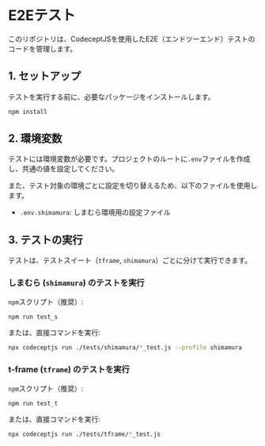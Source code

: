 # E2Eテスト

このリポジトリは、CodeceptJSを使用したE2E（エンドツーエンド）テストのコードを管理します。

## 1. セットアップ

テストを実行する前に、必要なパッケージをインストールします。

```bash
npm install
```

## 2. 環境変数

テストには環境変数が必要です。プロジェクトのルートに`.env`ファイルを作成し、共通の値を設定してください。

また、テスト対象の環境ごとに設定を切り替えるため、以下のファイルを使用します。

-   `.env.shimamura`: しまむら環境用の設定ファイル

## 3. テストの実行

テストは、テストスイート（`tframe`, `shimamura`）ごとに分けて実行できます。

### しまむら (`shimamura`) のテストを実行

`npm`スクリプト（推奨）:
```bash
npm run test_s
```

または、直接コマンドを実行:
```bash
npx codeceptjs run ./tests/shimamura/*_test.js --profile shimamura
```

### t-frame (`tframe`) のテストを実行

`npm`スクリプト（推奨）:
```bash
npm run test_t
```

または、直接コマンドを実行:
```bash
npx codeceptjs run ./tests/tframe/*_test.js
```